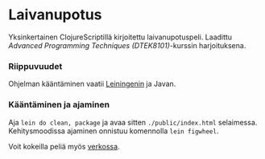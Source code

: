 # Laivanupotus

Yksinkertainen ClojureScriptillä kirjoitettu laivanupotuspeli. Laadittu _Advanced Programming Techniques (DTEK8101)_-kurssin harjoituksena.

### Riippuvuudet

Ohjelman kääntäminen vaatii [Leiningenin](https://leiningen.org/) ja Javan.

### Kääntäminen ja ajaminen

Aja `lein do clean, package` ja avaa sitten `./public/index.html` selaimessa. Kehitysmoodissa ajaminen onnistuu komennolla `lein figwheel`.

Voit kokeilla peliä myös [verkossa](http://tvirolai.kapsi.fi/laivanupotus).

